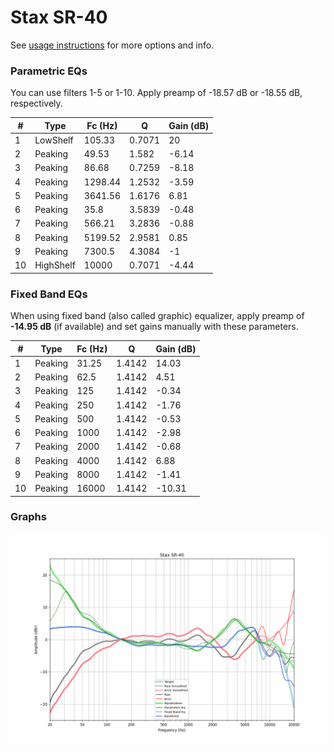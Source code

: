 # Stax SR-40
See [usage instructions](https://github.com/jaakkopasanen/AutoEq#usage) for more options and info.

### Parametric EQs
You can use filters 1-5 or 1-10. Apply preamp of -18.57 dB or -18.55 dB, respectively.

|   # | Type      |   Fc (Hz) |      Q |   Gain (dB) |
|-----|-----------|-----------|--------|-------------|
|   1 | LowShelf  |    105.33 | 0.7071 |       20    |
|   2 | Peaking   |     49.53 | 1.582  |       -6.14 |
|   3 | Peaking   |     86.68 | 0.7259 |       -8.18 |
|   4 | Peaking   |   1298.44 | 1.2532 |       -3.59 |
|   5 | Peaking   |   3641.56 | 1.6176 |        6.81 |
|   6 | Peaking   |     35.8  | 3.5839 |       -0.48 |
|   7 | Peaking   |    566.21 | 3.2836 |       -0.88 |
|   8 | Peaking   |   5199.52 | 2.9581 |        0.85 |
|   9 | Peaking   |   7300.5  | 4.3084 |       -1    |
|  10 | HighShelf |  10000    | 0.7071 |       -4.44 |

### Fixed Band EQs
When using fixed band (also called graphic) equalizer, apply preamp of **-14.95 dB** (if available) and set gains manually with these parameters.

|   # | Type    |   Fc (Hz) |      Q |   Gain (dB) |
|-----|---------|-----------|--------|-------------|
|   1 | Peaking |     31.25 | 1.4142 |       14.03 |
|   2 | Peaking |     62.5  | 1.4142 |        4.51 |
|   3 | Peaking |    125    | 1.4142 |       -0.34 |
|   4 | Peaking |    250    | 1.4142 |       -1.76 |
|   5 | Peaking |    500    | 1.4142 |       -0.53 |
|   6 | Peaking |   1000    | 1.4142 |       -2.98 |
|   7 | Peaking |   2000    | 1.4142 |       -0.68 |
|   8 | Peaking |   4000    | 1.4142 |        6.88 |
|   9 | Peaking |   8000    | 1.4142 |       -1.41 |
|  10 | Peaking |  16000    | 1.4142 |      -10.31 |

### Graphs
![](./Stax%20SR-40.png)
